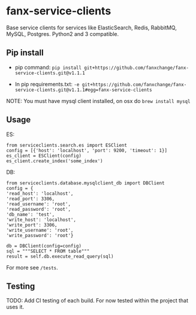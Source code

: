 # fanx-service-clients

Base service clients for services like ElasticSearch, Redis, RabbitMQ, MySQL, Postgres. Python2 and 3 compatible.


## Pip install

* pip command:
`pip install git+https://github.com/fanxchange/fanx-service-clients.git@v1.1.1`

* In pip requirements.txt:
`-e git+https://github.com/fanxchange/fanx-service-clients.git@v1.1.1#egg=fanx-service-clients`

NOTE: You must have mysql client installed, on osx do `brew install mysql`


## Usage

ES:

    from serviceclients.search.es import ESClient
    config = [{'host': 'localhost', 'port': 9200, 'timeout': 1}]
    es_client = ESClient(config)
    es_client.create_index('some_index')

DB:

    from serviceclients.database.mysqlclient_db import DBClient
    config = {
    'read_host': 'localhost',
    'read_port': 3306,
    'read_username': 'root',
    'read_password': 'root',
    'db_name': 'test',
    'write_host': 'localhost',
    'write_port': 3306,
    'write_username': 'root',
    'write_password': 'root'}

    db = DBClient(config=config)
    sql = """SELECT * FROM table"""
    result = self.db.execute_read_query(sql)

For more see `/tests`.


## Testing

TODO: Add CI testing of each build. For now tested within the project that uses it.
